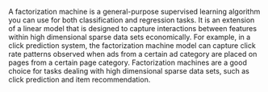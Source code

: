 
A factorization machine is a general-purpose supervised learning algorithm you can use for both classification and regression tasks. It is an extension of a linear model that is designed to capture interactions between features within high dimensional sparse data sets economically. For example, in a click prediction system, the factorization machine model can capture click rate patterns observed when ads from a certain ad category are placed on pages from a certain page category. Factorization machines are a good choice for tasks dealing with high dimensional sparse data sets, such as click prediction and item recommendation.
